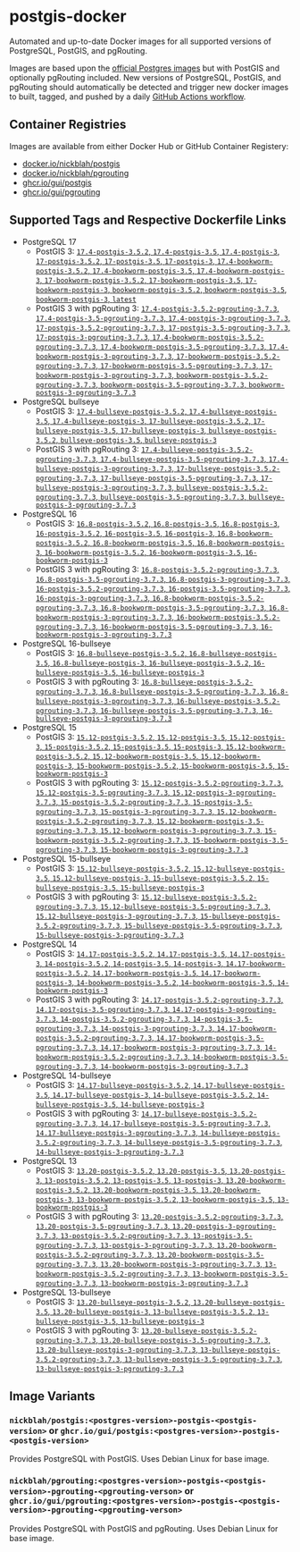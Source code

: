 # postgis-docker

Automated and up-to-date Docker images for all supported versions of PostgreSQL, PostGIS, and pgRouting.

Images are based upon the [official Postgres images](https://hub.docker.com/_/postgres) but with PostGIS and optionally pgRouting included. New versions of PostgreSQL, PostGIS, and pgRouting should automatically be detected and trigger new docker images to built, tagged, and pushed by a daily [GitHub Actions workflow](https://github.com/GUI/postgis-docker/blob/main/.github/workflows/main.yml).

## Container Registries

Images are available from either Docker Hub or GitHub Container Registery:

- [docker.io/nickblah/postgis](https://hub.docker.com/r/nickblah/postgis)
- [docker.io/nickblah/pgrouting](https://hub.docker.com/r/nickblah/pgrouting)
- [ghcr.io/gui/postgis](https://github.com/users/GUI/packages/container/package/postgis)
- [ghcr.io/gui/pgrouting](https://github.com/users/GUI/packages/container/package/pgrouting)

## Supported Tags and Respective Dockerfile Links

- PostgreSQL 17
  - PostGIS 3: [`17.4-postgis-3.5.2`, `17.4-postgis-3.5`, `17.4-postgis-3`, `17-postgis-3.5.2`, `17-postgis-3.5`, `17-postgis-3`, `17.4-bookworm-postgis-3.5.2`, `17.4-bookworm-postgis-3.5`, `17.4-bookworm-postgis-3`, `17-bookworm-postgis-3.5.2`, `17-bookworm-postgis-3.5`, `17-bookworm-postgis-3`, `bookworm-postgis-3.5.2`, `bookworm-postgis-3.5`, `bookworm-postgis-3`, `latest`](https://github.com/GUI/variant-docker/blob/main/17/bookworm/postgis-3/Dockerfile)
  - PostGIS 3 with pgRouting 3: [`17.4-postgis-3.5.2-pgrouting-3.7.3`, `17.4-postgis-3.5-pgrouting-3.7.3`, `17.4-postgis-3-pgrouting-3.7.3`, `17-postgis-3.5.2-pgrouting-3.7.3`, `17-postgis-3.5-pgrouting-3.7.3`, `17-postgis-3-pgrouting-3.7.3`, `17.4-bookworm-postgis-3.5.2-pgrouting-3.7.3`, `17.4-bookworm-postgis-3.5-pgrouting-3.7.3`, `17.4-bookworm-postgis-3-pgrouting-3.7.3`, `17-bookworm-postgis-3.5.2-pgrouting-3.7.3`, `17-bookworm-postgis-3.5-pgrouting-3.7.3`, `17-bookworm-postgis-3-pgrouting-3.7.3`, `bookworm-postgis-3.5.2-pgrouting-3.7.3`, `bookworm-postgis-3.5-pgrouting-3.7.3`, `bookworm-postgis-3-pgrouting-3.7.3`](https://github.com/GUI/variant-docker/blob/main/17/bookworm/postgis-3-pgrouting-3/Dockerfile)
- PostgreSQL bullseye
  - PostGIS 3: [`17.4-bullseye-postgis-3.5.2`, `17.4-bullseye-postgis-3.5`, `17.4-bullseye-postgis-3`, `17-bullseye-postgis-3.5.2`, `17-bullseye-postgis-3.5`, `17-bullseye-postgis-3`, `bullseye-postgis-3.5.2`, `bullseye-postgis-3.5`, `bullseye-postgis-3`](https://github.com/GUI/variant-docker/blob/main/17/bullseye/postgis-3/Dockerfile)
  - PostGIS 3 with pgRouting 3: [`17.4-bullseye-postgis-3.5.2-pgrouting-3.7.3`, `17.4-bullseye-postgis-3.5-pgrouting-3.7.3`, `17.4-bullseye-postgis-3-pgrouting-3.7.3`, `17-bullseye-postgis-3.5.2-pgrouting-3.7.3`, `17-bullseye-postgis-3.5-pgrouting-3.7.3`, `17-bullseye-postgis-3-pgrouting-3.7.3`, `bullseye-postgis-3.5.2-pgrouting-3.7.3`, `bullseye-postgis-3.5-pgrouting-3.7.3`, `bullseye-postgis-3-pgrouting-3.7.3`](https://github.com/GUI/variant-docker/blob/main/17/bullseye/postgis-3-pgrouting-3/Dockerfile)
- PostgreSQL 16
  - PostGIS 3: [`16.8-postgis-3.5.2`, `16.8-postgis-3.5`, `16.8-postgis-3`, `16-postgis-3.5.2`, `16-postgis-3.5`, `16-postgis-3`, `16.8-bookworm-postgis-3.5.2`, `16.8-bookworm-postgis-3.5`, `16.8-bookworm-postgis-3`, `16-bookworm-postgis-3.5.2`, `16-bookworm-postgis-3.5`, `16-bookworm-postgis-3`](https://github.com/GUI/variant-docker/blob/main/16/bookworm/postgis-3/Dockerfile)
  - PostGIS 3 with pgRouting 3: [`16.8-postgis-3.5.2-pgrouting-3.7.3`, `16.8-postgis-3.5-pgrouting-3.7.3`, `16.8-postgis-3-pgrouting-3.7.3`, `16-postgis-3.5.2-pgrouting-3.7.3`, `16-postgis-3.5-pgrouting-3.7.3`, `16-postgis-3-pgrouting-3.7.3`, `16.8-bookworm-postgis-3.5.2-pgrouting-3.7.3`, `16.8-bookworm-postgis-3.5-pgrouting-3.7.3`, `16.8-bookworm-postgis-3-pgrouting-3.7.3`, `16-bookworm-postgis-3.5.2-pgrouting-3.7.3`, `16-bookworm-postgis-3.5-pgrouting-3.7.3`, `16-bookworm-postgis-3-pgrouting-3.7.3`](https://github.com/GUI/variant-docker/blob/main/16/bookworm/postgis-3-pgrouting-3/Dockerfile)
- PostgreSQL 16-bullseye
  - PostGIS 3: [`16.8-bullseye-postgis-3.5.2`, `16.8-bullseye-postgis-3.5`, `16.8-bullseye-postgis-3`, `16-bullseye-postgis-3.5.2`, `16-bullseye-postgis-3.5`, `16-bullseye-postgis-3`](https://github.com/GUI/variant-docker/blob/main/16/bullseye/postgis-3/Dockerfile)
  - PostGIS 3 with pgRouting 3: [`16.8-bullseye-postgis-3.5.2-pgrouting-3.7.3`, `16.8-bullseye-postgis-3.5-pgrouting-3.7.3`, `16.8-bullseye-postgis-3-pgrouting-3.7.3`, `16-bullseye-postgis-3.5.2-pgrouting-3.7.3`, `16-bullseye-postgis-3.5-pgrouting-3.7.3`, `16-bullseye-postgis-3-pgrouting-3.7.3`](https://github.com/GUI/variant-docker/blob/main/16/bullseye/postgis-3-pgrouting-3/Dockerfile)
- PostgreSQL 15
  - PostGIS 3: [`15.12-postgis-3.5.2`, `15.12-postgis-3.5`, `15.12-postgis-3`, `15-postgis-3.5.2`, `15-postgis-3.5`, `15-postgis-3`, `15.12-bookworm-postgis-3.5.2`, `15.12-bookworm-postgis-3.5`, `15.12-bookworm-postgis-3`, `15-bookworm-postgis-3.5.2`, `15-bookworm-postgis-3.5`, `15-bookworm-postgis-3`](https://github.com/GUI/variant-docker/blob/main/15/bookworm/postgis-3/Dockerfile)
  - PostGIS 3 with pgRouting 3: [`15.12-postgis-3.5.2-pgrouting-3.7.3`, `15.12-postgis-3.5-pgrouting-3.7.3`, `15.12-postgis-3-pgrouting-3.7.3`, `15-postgis-3.5.2-pgrouting-3.7.3`, `15-postgis-3.5-pgrouting-3.7.3`, `15-postgis-3-pgrouting-3.7.3`, `15.12-bookworm-postgis-3.5.2-pgrouting-3.7.3`, `15.12-bookworm-postgis-3.5-pgrouting-3.7.3`, `15.12-bookworm-postgis-3-pgrouting-3.7.3`, `15-bookworm-postgis-3.5.2-pgrouting-3.7.3`, `15-bookworm-postgis-3.5-pgrouting-3.7.3`, `15-bookworm-postgis-3-pgrouting-3.7.3`](https://github.com/GUI/variant-docker/blob/main/15/bookworm/postgis-3-pgrouting-3/Dockerfile)
- PostgreSQL 15-bullseye
  - PostGIS 3: [`15.12-bullseye-postgis-3.5.2`, `15.12-bullseye-postgis-3.5`, `15.12-bullseye-postgis-3`, `15-bullseye-postgis-3.5.2`, `15-bullseye-postgis-3.5`, `15-bullseye-postgis-3`](https://github.com/GUI/variant-docker/blob/main/15/bullseye/postgis-3/Dockerfile)
  - PostGIS 3 with pgRouting 3: [`15.12-bullseye-postgis-3.5.2-pgrouting-3.7.3`, `15.12-bullseye-postgis-3.5-pgrouting-3.7.3`, `15.12-bullseye-postgis-3-pgrouting-3.7.3`, `15-bullseye-postgis-3.5.2-pgrouting-3.7.3`, `15-bullseye-postgis-3.5-pgrouting-3.7.3`, `15-bullseye-postgis-3-pgrouting-3.7.3`](https://github.com/GUI/variant-docker/blob/main/15/bullseye/postgis-3-pgrouting-3/Dockerfile)
- PostgreSQL 14
  - PostGIS 3: [`14.17-postgis-3.5.2`, `14.17-postgis-3.5`, `14.17-postgis-3`, `14-postgis-3.5.2`, `14-postgis-3.5`, `14-postgis-3`, `14.17-bookworm-postgis-3.5.2`, `14.17-bookworm-postgis-3.5`, `14.17-bookworm-postgis-3`, `14-bookworm-postgis-3.5.2`, `14-bookworm-postgis-3.5`, `14-bookworm-postgis-3`](https://github.com/GUI/variant-docker/blob/main/14/bookworm/postgis-3/Dockerfile)
  - PostGIS 3 with pgRouting 3: [`14.17-postgis-3.5.2-pgrouting-3.7.3`, `14.17-postgis-3.5-pgrouting-3.7.3`, `14.17-postgis-3-pgrouting-3.7.3`, `14-postgis-3.5.2-pgrouting-3.7.3`, `14-postgis-3.5-pgrouting-3.7.3`, `14-postgis-3-pgrouting-3.7.3`, `14.17-bookworm-postgis-3.5.2-pgrouting-3.7.3`, `14.17-bookworm-postgis-3.5-pgrouting-3.7.3`, `14.17-bookworm-postgis-3-pgrouting-3.7.3`, `14-bookworm-postgis-3.5.2-pgrouting-3.7.3`, `14-bookworm-postgis-3.5-pgrouting-3.7.3`, `14-bookworm-postgis-3-pgrouting-3.7.3`](https://github.com/GUI/variant-docker/blob/main/14/bookworm/postgis-3-pgrouting-3/Dockerfile)
- PostgreSQL 14-bullseye
  - PostGIS 3: [`14.17-bullseye-postgis-3.5.2`, `14.17-bullseye-postgis-3.5`, `14.17-bullseye-postgis-3`, `14-bullseye-postgis-3.5.2`, `14-bullseye-postgis-3.5`, `14-bullseye-postgis-3`](https://github.com/GUI/variant-docker/blob/main/14/bullseye/postgis-3/Dockerfile)
  - PostGIS 3 with pgRouting 3: [`14.17-bullseye-postgis-3.5.2-pgrouting-3.7.3`, `14.17-bullseye-postgis-3.5-pgrouting-3.7.3`, `14.17-bullseye-postgis-3-pgrouting-3.7.3`, `14-bullseye-postgis-3.5.2-pgrouting-3.7.3`, `14-bullseye-postgis-3.5-pgrouting-3.7.3`, `14-bullseye-postgis-3-pgrouting-3.7.3`](https://github.com/GUI/variant-docker/blob/main/14/bullseye/postgis-3-pgrouting-3/Dockerfile)
- PostgreSQL 13
  - PostGIS 3: [`13.20-postgis-3.5.2`, `13.20-postgis-3.5`, `13.20-postgis-3`, `13-postgis-3.5.2`, `13-postgis-3.5`, `13-postgis-3`, `13.20-bookworm-postgis-3.5.2`, `13.20-bookworm-postgis-3.5`, `13.20-bookworm-postgis-3`, `13-bookworm-postgis-3.5.2`, `13-bookworm-postgis-3.5`, `13-bookworm-postgis-3`](https://github.com/GUI/variant-docker/blob/main/13/bookworm/postgis-3/Dockerfile)
  - PostGIS 3 with pgRouting 3: [`13.20-postgis-3.5.2-pgrouting-3.7.3`, `13.20-postgis-3.5-pgrouting-3.7.3`, `13.20-postgis-3-pgrouting-3.7.3`, `13-postgis-3.5.2-pgrouting-3.7.3`, `13-postgis-3.5-pgrouting-3.7.3`, `13-postgis-3-pgrouting-3.7.3`, `13.20-bookworm-postgis-3.5.2-pgrouting-3.7.3`, `13.20-bookworm-postgis-3.5-pgrouting-3.7.3`, `13.20-bookworm-postgis-3-pgrouting-3.7.3`, `13-bookworm-postgis-3.5.2-pgrouting-3.7.3`, `13-bookworm-postgis-3.5-pgrouting-3.7.3`, `13-bookworm-postgis-3-pgrouting-3.7.3`](https://github.com/GUI/variant-docker/blob/main/13/bookworm/postgis-3-pgrouting-3/Dockerfile)
- PostgreSQL 13-bullseye
  - PostGIS 3: [`13.20-bullseye-postgis-3.5.2`, `13.20-bullseye-postgis-3.5`, `13.20-bullseye-postgis-3`, `13-bullseye-postgis-3.5.2`, `13-bullseye-postgis-3.5`, `13-bullseye-postgis-3`](https://github.com/GUI/variant-docker/blob/main/13/bullseye/postgis-3/Dockerfile)
  - PostGIS 3 with pgRouting 3: [`13.20-bullseye-postgis-3.5.2-pgrouting-3.7.3`, `13.20-bullseye-postgis-3.5-pgrouting-3.7.3`, `13.20-bullseye-postgis-3-pgrouting-3.7.3`, `13-bullseye-postgis-3.5.2-pgrouting-3.7.3`, `13-bullseye-postgis-3.5-pgrouting-3.7.3`, `13-bullseye-postgis-3-pgrouting-3.7.3`](https://github.com/GUI/variant-docker/blob/main/13/bullseye/postgis-3-pgrouting-3/Dockerfile)

## Image Variants

### `nickblah/postgis:<postgres-version>-postgis-<postgis-version>` or `ghcr.io/gui/postgis:<postgres-version>-postgis-<postgis-version>`
Provides PostgreSQL with PostGIS. Uses Debian Linux for base image.

### `nickblah/pgrouting:<postgres-version>-postgis-<postgis-version>-pgrouting-<pgrouting-verson>` or `ghcr.io/gui/pgrouting:<postgres-version>-postgis-<postgis-version>-pgrouting-<pgrouting-verson>`
Provides PostgreSQL with PostGIS and pgRouting. Uses Debian Linux for base image.

